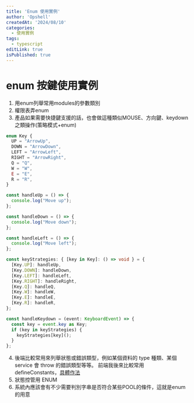```yaml
---
title: 'Enum 使用實例'
author: 'Opshell'
createdAt: '2024/08/10'
categories:
  - 使用實例
tags:
  - typescript
editLink: true
isPublished: true
---
```


# enum 按鍵使用實例

1. 用enum列舉常用modules的參數類別
2. 權限表弄enum
3. 產品如果需要快捷鍵支援的話，也會做這種類似MOUSE、方向鍵、keydown之類操作(策略模式+enum)
``` typescript
enum Key {
  UP = "ArrowUp",
  DOWN = "ArrowDown",
  LEFT = "ArrowLeft",
  RIGHT = "ArrowRight",
  Q = "Q",
  W = "W",
  E = "E",
  R = "R",
}

const handleUp = () => {
  console.log("Move up");
};

const handleDown = () => {
  console.log("Move down");
};

const handleLeft = () => {
  console.log("Move left");
};

const keyStrategies: { [key in Key]: () => void } = {
  [Key.UP]: handleUp,
  [Key.DOWN]: handleDown,
  [Key.LEFT]: handleLeft,
  [Key.RIGHT]: handleRight,
  [Key.Q]: handleQ,
  [Key.W]: handleW,
  [Key.E]: handleE,
  [Key.R]: handleR,
};

const handleKeydown = (event: KeyboardEvent) => {
  const key = event.key as Key;
  if (key in keyStrategies) {
    keyStrategies[key]();
  }
};

```

4. 後端比較常用來列舉狀態或錯誤類型，例如某個資料的 type 種類、某個 service 會 throw 的錯誤類型等等。
前端我後來比較常用 defineConstants，[具體作法](https://vocus.cc/article/6695fd2cfd897800013893bc)
5. 狀態控管用 ENUM
6. 系統內應該會有不少需要判別字串是否符合某些POOL的條件，這就是enum的用意